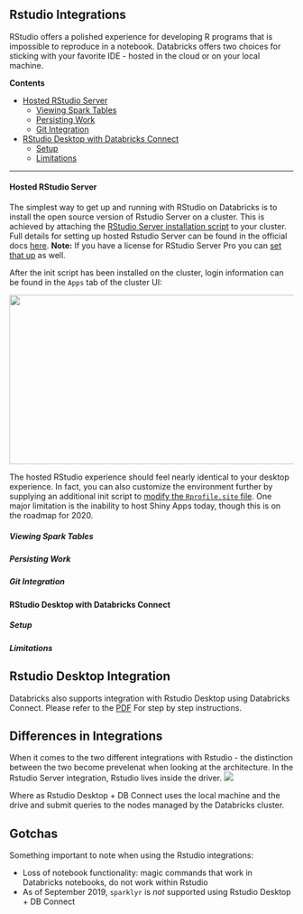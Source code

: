 ## Rstudio Integrations

RStudio offers a polished experience for developing R programs that is impossible to reproduce in a notebook.  Databricks offers two choices for sticking with your favorite IDE - hosted in the cloud or on your local machine.

**Contents**

* [Hosted RStudio Server](#hosted-rstudio-server)
  * [Viewing Spark Tables](#viewing-spark-tables)
  * [Persisting Work](#persisting-work)
  * [Git Integration](#git-integration)
* [RStudio Desktop with Databricks Connect](#rstudio-desktop-with-databricks-connect)
  * [Setup](#connecting-to-spark)
  * [Limitations](#limitations)
 
 ___
 
#### Hosted RStudio Server
The simplest way to get up and running with RStudio on Databricks is to install the open source version of Rstudio Server on a cluster.  This is achieved by attaching the [RStudio Server installation script](https://github.com/marygracemoesta/R-User-Guide/blob/master/Developing_on_Databricks/Customizing.md#rstudio-server-installation) to your cluster.  Full details for setting up hosted Rstudio Server can be found in the official docs [here](https://docs.databricks.com/spark/latest/sparkr/rstudio.html#get-started-with-rstudio-server-open-source). **Note:** If you have a license for RStudio Server Pro you can [set that up](https://docs.databricks.com/spark/latest/sparkr/rstudio.html#install-rstudio-server-pro) as well.

After the init script has been installed on the cluster, login information can be found in the `Apps` tab of the cluster UI:

<img src ="https://github.com/marygracemoesta/R-User-Guide/blob/master/Developing_on_Databricks/images/Rstudio_integration.png?" height = 300 width = 2000>

The hosted RStudio experience should feel nearly identical to your desktop experience.  In fact, you can also customize the environment further by supplying an additional init script to [modify the `Rprofile.site` file](https://github.com/marygracemoesta/R-User-Guide/blob/master/Developing_on_Databricks/Customizing.md#modifying-rprofile-in-rstudio).  One major limitation is the inability to host Shiny Apps today, though this is on the roadmap for 2020.

##### Viewing Spark Tables

##### Persisting Work

##### Git Integration

#### RStudio Desktop with Databricks Connect

##### Setup

##### Limitations

## Rstudio Desktop Integration
Databricks also supports integration with Rstudio Desktop using Databricks Connect. Please refer to the [PDF](https://github.com/marygracemoesta/R-User-Guide/blob/master/Developing_on_Databricks/DB%20Connect%20with%20RStudio%20Dekstop.pdf) For step by step instructions. 

## Differences in Integrations
When it comes to the two different integrations with Rstudio - the distinction between the two become prevelenat when looking at the architecture. In the Rstudio Server integration, Rstudio lives inside the driver. 
<img src="https://github.com/marygracemoesta/R-User-Guide/blob/master/Developing_on_Databricks/images/rstudioServerarchitecture.png?" raw = true>

Where as Rstudio Desktop + DB Connect uses the local machine and the drive and submit queries to the nodes managed by the Databricks cluster. 

## Gotchas 
Something important to note when using the Rstudio integrations:
- Loss of notebook functionality: magic commands that work in Databricks notebooks, do not work within Rstudio
- As of September 2019, `sparklyr` is *not* supported using Rstudio Desktop + DB Connect 
